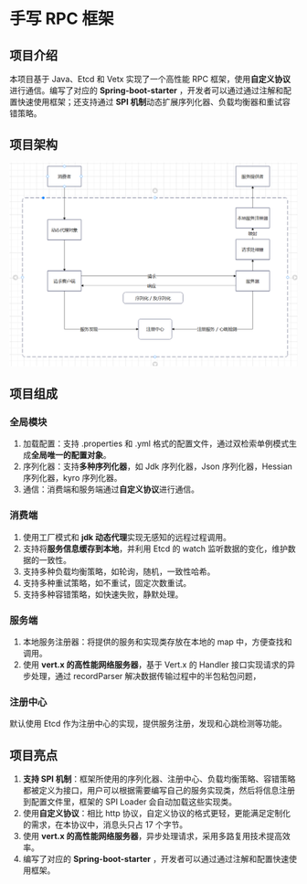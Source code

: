 # 手写 RPC 框架

## 项目介绍 

本项目基于 Java、Etcd 和 Vetx 实现了一个高性能 RPC 框架，使用**自定义协议**进行通信。编写了对应的 **Spring-boot-starter** ，开发者可以通过通过注解和配置快速使用框架；还支持通过 **SPI 机制**动态扩展序列化器、负载均衡器和重试容错策略。

## 项目架构

![image-20241025112834618](img\image-20240818160936315.png)



## 项目组成

### 全局模块

1. 加载配置：支持 .properties 和 .yml 格式的配置文件，通过双检索单例模式生成**全局唯一的配置对象**。
2. 序列化器：支持**多种序列化器**，如 Jdk 序列化器，Json 序列化器，Hessian 序列化器，kyro 序列化器。
3. 通信：消费端和服务端通过**自定义协议**进行通信。

### 消费端

1. 使用工厂模式和 **jdk 动态代理**实现无感知的远程过程调用。
2. 支持将**服务信息缓存到本地**，并利用 Etcd 的 watch 监听数据的变化，维护数据的一致性。
3. 支持多种负载均衡策略，如轮询，随机，一致性哈希。
4. 支持多种重试策略，如不重试，固定次数重试。
5. 支持多种容错策略，如快速失败，静默处理。

### 服务端

1. 本地服务注册器：将提供的服务和实现类存放在本地的 map 中，方便查找和调用。
2. 使用 **vert.x 的高性能网络服务器**，基于 Vert.x 的 Handler 接口实现请求的异步处理，通过 recordParser 解决数据传输过程中的半包粘包问题，

### 注册中心

默认使用 Etcd 作为注册中心的实现，提供服务注册，发现和心跳检测等功能。

## 项目亮点

1. **支持 SPI 机制**：框架所使用的序列化器、注册中心、负载均衡策略、容错策略都被定义为接口，用户可以根据需要编写自己的服务实现类，然后将信息注册到配置文件里，框架的 SPI Loader 会自动加载这些实现类。
2. 使用**自定义协议**：相比 http 协议，自定义协议的格式更轻，更能满足定制化的需求，在本协议中，消息头只占 17 个字节。
3. 使用 **vert.x 的高性能网络服务器**，异步处理请求，采用多路复用技术提高效率。
4. 编写了对应的 **Spring-boot-starter** ，开发者可以通过通过注解和配置快速使用框架。

